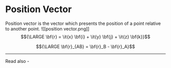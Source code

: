 # Position Vector
Position vector is the vector which presents the position of a point relative to another point.
![[position vector.png]]
$${\LARGE \bf{r} = \it{x}  \bf{i} + \it{y} \bf{j} + \it{z} \bf{k}}$$

$${\LARGE \bf{r}_{AB} = \bf{r}_B - \bf{r}_A}$$

---
Read also - 